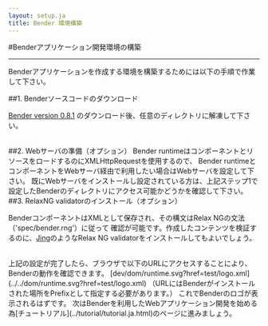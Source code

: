 ```yaml
---
layout: setup.ja
title: Bender 環境構築
---
```

#Benderアプリケーション開発環境の構築

-----

Benderアプリケーションを作成する環境を構築するためには以下の手順で作業して下さい。

##1. Benderソースコードのダウンロード

[Bender version 0.8.1](https://github.com/bendr/bender/archive/v0.8.1.zip) のダウンロード後、任意のディレクトリに解凍して下さい。

<br>
##2. Webサーバの準備（オプション）
Bender runtimeはコンポーネントとリソースをロードするのにXMLHttpRequestを使用するので、
Bender runtimeとコンポーネントをWebサーバ経由で利用したい場合はWebサーバを設定して下さい。
既にWebサーバをインストールし設定されている方は、上記ステップ1で設定したBenderのディレクトリにアクセス可能かどうかを確認して下さい。

<br>
##3. RelaxNG validatorのインストール（オプション）

BenderコンポーネントはXMLとして保存され、その構文はRelax NGの文法（'spec/bender.rng'）に従って
確認が可能です。作成したコンテンツを検証するのに、[Jing](http://www.thaiopensource.com/relaxng/jing.html)のようなRelax NG validatorをインストールしてもよいでしょう。 

<br>
上記の設定が完了したら、ブラウザで以下のURLにアクセスすることにより、Benderの動作を確認できます。
[dev/dom/runtime.svg?href=test/logo.xml](../../dom/runtime.svg?href=test/logo.xml)
（URLにはBenderがインストールされた場所をPrefixとして指定する必要があります。）
これでBenderのロゴが表示されるはずです。
次はBenderを利用したWebアプリケーション開発を始める為[チュートリアル](../tutorial/tutorial.ja.html)のページに進みましょう。


